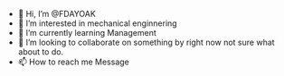 - 👋 Hi, I’m @FDAYOAK
- 👀 I’m interested in mechanical enginnering
- 🌱 I’m currently learning Management
- 💞️ I’m looking to collaborate on something by right now not sure what about to do.
- 📫 How to reach me Message

<!---
FDAYOAK/FDAYOAK is a ✨ special ✨ repository because its `README.md` (this file) appears on your GitHub profile.
You can click the Preview link to take a look at your changes.
--->
